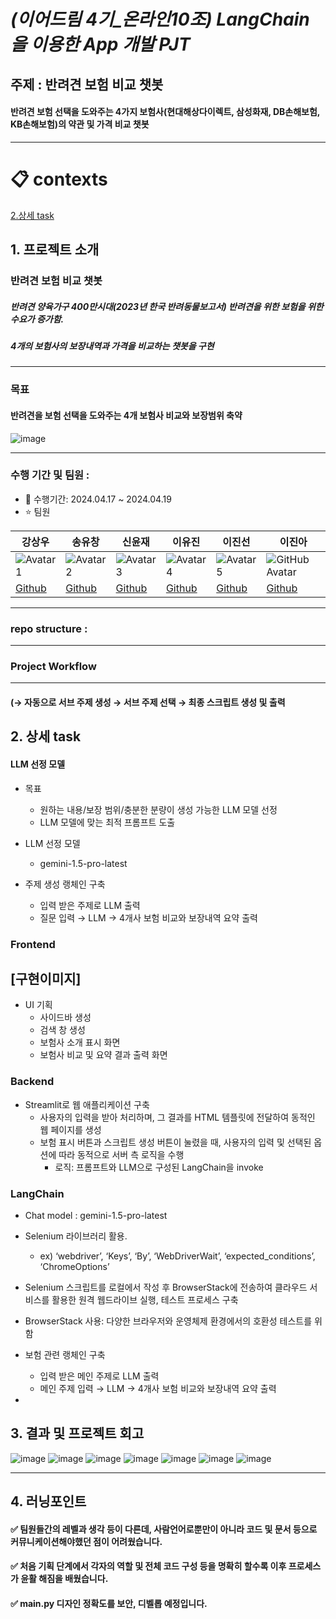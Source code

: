 # _(이어드림 4기_온라인10조) LangChain을 이용한 App 개발 PJT_
## 주제 :  반려견 보험 비교 챗봇 
#### 반려견 보험 선택을 도와주는 4가지 보험사(현대해상다이렉트, 삼성화재, DB손해보험, KB손해보험)의 약관 및 가격 비교 챗봇

---
# 📋 contexts 
[2.상세 task](#2.상세-task)
## 1. 프로젝트 소개
### 반려견 보험 비교 챗봇
##### 반려견 양육가구 400만시대(2023년 한국 반려동물보고서) 반려견을 위한 보험을 위한 수요가 증가함.
##### 4개의 보험사의 보장내역과 가격을 비교하는 챗봇을 구현 
---
### 목표
#### 반려견을 보험 선택을 도와주는 4개 보험사 비교와 보장범위 축약
![image](https://github.com/hindernislauf/langlab/assets/166089376/4702b92b-40cf-44ed-8b06-a04aee0e3375)



---
### 수행 기간 및 팀원 :  
- 📆 수행기간: 2024.04.17 ~ 2024.04.19
- ⭐ 팀원
  
| 강상우  | 송유창  | 신윤재  | 이유진  | 이진선  | 이진아  |
|--------|--------|--------|--------|--------|--------|
| ![Avatar 1](https://avatars.githubusercontent.com/u/160104734?v=4)| ![Avatar 2](https://avatars.githubusercontent.com/u/87472756?v=4)| ![Avatar 3](https://avatars.githubusercontent.com/u/140726268?v=4) | ![Avatar 4](https://avatars.githubusercontent.com/u/95261468?v=4)| ![Avatar 5](https://avatars.githubusercontent.com/u/166676809?v=4)| ![GitHub Avatar](https://avatars.githubusercontent.com/u/166089376?v=4) |
| [Github](https://github.com/allenkang92) | [Github](https://github.com/hindernislauf) | [Github](https://github.com/yoonjaeo)| [Github](https://github.com/Developer-Yujin)| [Github](https://github.com/Jinsun577)| [Github](https://github.com/ssukddeok) |
---
### repo structure : 

---
### Project Workflow 
---
#### (→ 자동으로 서브 주제 생성 → 서브 주제 선택 → 최종 스크립트 생성 및 출력

## 2. 상세 task

#### LLM 선정 모델
- 목표
  - 원하는 내용/보장 범위/충분한 분량이 생성 가능한 LLM 모델 선정
  - LLM 모델에 맞는 최적 프롬프트 도출

- LLM 선정 모델 
  - gemini-1.5-pro-latest
    
-  주제 생성 랭체인 구축
    -  입력 받은 주제로 LLM 출력
    -  질문 입력 → LLM → 4개사 보험 비교와 보장내역 요약 출력

### Frontend
## [구현이미지]
  - UI 기획
    - 사이드바 생성
    - 검색 창 생성 
    - 보험사 소개 표시 화면
    - 보험사 비교 및 요약 결과 출력 화면

### Backend
- Streamlit로 웹 애플리케이션 구축
  - 사용자의 입력을 받아 처리하며, 그 결과를 HTML 템플릿에 전달하여 동적인 웹 페이지를 생성
  - 보험 표시 버튼과 스크립트 생성 버튼이 눌렸을 때, 사용자의 입력 및 선택된 옵션에 따라 동적으로 서버 측 로직을 수행
    - 로직: 프롬프트와 LLM으로 구성된 LangChain을 invoke


### LangChain
- Chat model : gemini-1.5-pro-latest

- Selenium 라이브러리 활용.
  - ex) ‘webdriver’, ‘Keys’, ‘By’, ‘WebDriverWait’, ‘expected_conditions’, ‘ChromeOptions’
- Selenium 스크립트를 로컬에서 작성 후 BrowserStack에 전송하여 클라우드 서비스를 활용한 원격 웹드라이브 실행, 테스트 프로세스 구축
- BrowserStack 사용: 다양한 브라우저와 운영체제 환경에서의 호환성 테스트를 위함
- 보험 관련 랭체인 구축
  -  입력 받은 메인 주제로 LLM 출력
  -  메인 주제 입력 → LLM → 4개사 보험 비교와 보장내역 요약 출력


-
## 3. 결과 및 프로젝트 회고
![image](https://github.com/hindernislauf/langlab/assets/166089376/90f95c53-30f7-4ca6-b744-ad491a3d8879)
![image](https://github.com/hindernislauf/langlab/assets/166089376/3065b1cf-0fbe-4af2-a904-9579119f8caa)
![image](https://github.com/hindernislauf/langlab/assets/166089376/d0c83b1d-db37-4ae3-bd76-28bf27c2944c)
![image](https://github.com/hindernislauf/langlab/assets/166089376/e07a0303-6f45-483c-8357-4548102718a2)
![image](https://github.com/hindernislauf/langlab/assets/166089376/ed7cb4e2-8d90-4261-9026-d019f8c5fb38)
![image](https://github.com/hindernislauf/langlab/assets/166089376/7c110b02-db79-4725-a9b9-506a9f2580bb)
![image](https://github.com/hindernislauf/langlab/assets/166089376/7e300bc6-eee6-45a9-90fc-eec5ab9cd781)




---
## 4. 러닝포인트

#### ✅ 팀원들간의 레벨과 생각 등이 다른데, 사람언어로뿐만이 아니라 코드 및 문서 등으로 커뮤니케이션해야했던 점이 어려웠습니다. 
#### ✅ 처음 기획 단계에서 각자의 역할 및 전체 코드 구성 등을 명확히 할수록 이후 프로세스가 윤활 해짐을 배웠습니다.
#### ✅ main.py 디자인 정확도를 보안, 디벨롭 예정입니다. 
